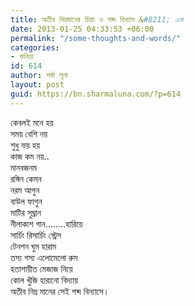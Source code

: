 ```yaml
---
title: অতীব নিম্নমানের চিন্তা ও শব্দ বিন্যাস &#8211; এক
date: 2013-01-25 04:33:53 +06:00
permalink: "/some-thoughts-and-words/"
categories:
- কবিতা
id: 614
author: শর্মা লুনা
layout: post
guid: https://bn.sharmaluna.com/?p=614
---
```


কেবলই মনে হয়  
সময় বেশি নয়  
শুধু ভয় হয়  
কাজ কম নয়..  
মানবজনম  
রঙ্গিন কেমন  
নরম আগুন  
বাউল ফাগুন  
মাটির সুঘ্রান  
নীলাকাশ গান……..হারিয়ে  
সার্চিং রিসার্চিং স্ট্রেস  
টেনশন ঘুম হারাম  
তস্য গস্য এলোমেলো রুম  
হতাশায়ীত মেজাজ নিয়ে  
কোল খুঁজি হারানো বিদ্যায়  
অতীব নিম্ন মানের সেই শব্দ বিন্যাসে।
